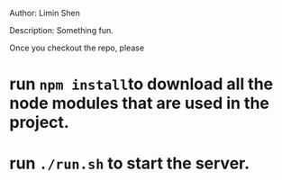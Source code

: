 Author:
  Limin Shen

Description:
  Something fun.

Once you checkout the repo, please
# run ```npm install```to download all the node modules that are used in the project.
# run ```./run.sh``` to start the server.